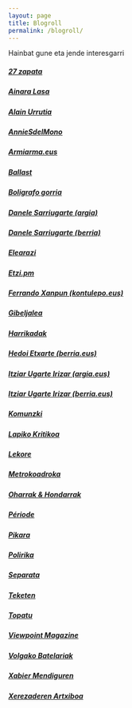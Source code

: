 ```yaml
---
layout: page
title: Blogroll
permalink: /blogroll/
---
```

Hainbat gune eta jende interesgarri

##### [27 zapata]( http://www.27zapata.com/)

##### [Ainara Lasa](http://ainaralasa.com/ "ainaralasa.com")

##### [Alain Urrutia](http://www.alainurrutia.com/ "alainurrutia.com")

##### [AnnieSdelMono](http://anniesdelmono.wordpress.com/)

##### [Armiarma.eus](http://www.armiarma.eus/)

##### [Ballast](http://www.revue-ballast.fr/)

##### [Boligrafo gorria](http://www.argia.eus/blogak/boligrafo-gorria/)

##### [Danele Sarriugarte (argia)](http://www.argia.eus/argia-astekaria/egileak/danele-sarriugarte-mochales)

##### [Danele Sarriugarte (berria)](http://www.berria.eus/egilea/danele_sarriugarte)

##### [Elearazi](http://elearazi.eizie.eus/)

##### [Etzi.pm](http://etzi.pm/)

##### [Ferrando Xanpun (kontulepo.eus)](http://www.kontulepo.eus/index.php/author/jon-gurrutxagaurbieta/)

##### [Gibeljalea](https://gibeljale.wordpress.com/)

##### [Harrikadak](https://eibar.org/blogak/iturri)

##### [Hedoi Etxarte (berria.eus)](http://www.berria.eus/egilea/hedoi_etxarte)

##### [Itziar Ugarte Irizar (argia.eus)](http://www.argia.eus/argia-astekaria/egileak/itziar-ugarte-irizar)

##### [Itziar Ugarte Irizar (berria.eus)](https://www.berria.eus/egilea/Itziar_Ugarte_Irizar)

##### [Komunzki](http://www.argia.eus/blogak/ignazio-aiestaran)

##### [Lapiko Kritikoa](http://basque.criticalstew.org/)

##### [Lekore](http://lekore.eus/)

##### [Metrokoadroka](http://metrokoadroka.eus/)

##### [Oharrak & Hondarrak](https://ibanzaldua.wordpress.com/)

##### [Période](http://revueperiode.net/)

##### [Pikara](http://www.pikaramagazine.com/)

##### [Polirika](https://julegoikoetxea.wordpress.com/)

##### [Separata](https://separata.wordpress.com/)

##### [Teketen](http://teketen.com/)

##### [Topatu](http://topatu.eus/)

##### [Viewpoint Magazine](https://viewpointmag.com/)

##### [Volgako Batelariak](http://eibar.org/blogak/volga)

##### [Xabier Mendiguren](http://eibar.org/blogak/mendiguren)

##### [Xerezaderen Artxiboa](http://xerezade.org/)
